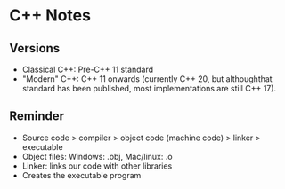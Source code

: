# C++ Notes

## Versions

* Classical C++: Pre-C++ 11 standard
* "Modern" C++: C++ 11 onwards (currently C++ 20, but althoughthat standard has been published,
most implementations are still C++ 17).

## Reminder

* Source code > compiler > object code (machine code) > linker > executable
* Object files: Windows: .obj, Mac/linux: .o
* Linker: links our code with other libraries
* Creates the executable program

